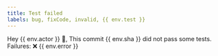 ```yaml
---
title: Test failed
labels: bug, fixCode, invalid, {{ env.test }}
---
```

Hey {{ env.actor }} 👋, This commit {{ env.sha }} did not pass some tests.
Failures: 
❌ {{ env.error }}
    
